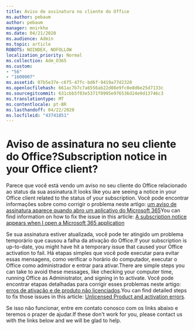 ```yaml
---
title: Aviso de assinatura no cliente do Office
ms.author: pebaum
author: pebaum
manager: mnirkhe
ms.date: 04/21/2020
ms.audience: Admin
ms.topic: article
ROBOTS: NOINDEX, NOFOLLOW
localization_priority: Normal
ms.collection: Adm_O365
ms.custom:
- "56"
- "1600007"
ms.assetid: 07b5e37e-c6f5-47fc-bd6f-9419a77d2320
ms.openlocfilehash: 661ac7b7c7a6556ab22d08e9fc0e8d6e25d7133c
ms.sourcegitcommit: 631cbb5f03e5371f0995e976536d24e9d13746c3
ms.translationtype: MT
ms.contentlocale: pt-BR
ms.lasthandoff: 04/22/2020
ms.locfileid: "43741851"
---
```

# <a name="subscription-notice-in-your-office-client"></a><span data-ttu-id="02e48-102">Aviso de assinatura no seu cliente do Office?</span><span class="sxs-lookup"><span data-stu-id="02e48-102">Subscription notice in your Office client?</span></span>

<span data-ttu-id="02e48-103">Parece que você está vendo um aviso no seu cliente do Office relacionado ao status da sua assinatura.</span><span class="sxs-lookup"><span data-stu-id="02e48-103">It looks like you are seeing a notice in your Office client related to the status of your subscription.</span></span> <span data-ttu-id="02e48-104">Você pode encontrar informações sobre como corrigir o problema neste artigo: [um aviso de assinatura aparece quando abro um aplicativo do Microsoft 365](https://support.office.com/article/A-subscription-notice-appears-when-I-open-an-Office-365-application-4cabe32c-f594-4c0e-9191-3d3ade10cceb.aspx)</span><span class="sxs-lookup"><span data-stu-id="02e48-104">You can find information on how to fix the issue in this article: [A subscription notice appears when I open a Microsoft 365 application](https://support.office.com/article/A-subscription-notice-appears-when-I-open-an-Office-365-application-4cabe32c-f594-4c0e-9191-3d3ade10cceb.aspx)</span></span>
  
<span data-ttu-id="02e48-105">Se sua assinatura estiver atualizada, você pode ter atingido um problema temporário que causou a falha da ativação do Office.</span><span class="sxs-lookup"><span data-stu-id="02e48-105">If your subscription is up-to-date, you might have hit a temporary issue that caused your Office activation to fail.</span></span> <span data-ttu-id="02e48-106">Há etapas simples que você pode executar para evitar essas mensagens, como verificar o horário do computador, executar o Office como administrador e entrar para ativar.</span><span class="sxs-lookup"><span data-stu-id="02e48-106">There are simple steps you can take to avoid these messages, like checking your computer time, running Office as Administrator, and signing in to activate.</span></span> <span data-ttu-id="02e48-107">Você pode encontrar etapas detalhadas para corrigir esses problemas neste artigo: [erros de ativação e de produto não licenciados](https://support.office.com/article/Unlicensed-Product-and-activation-errors-in-Office-0d23d3c0-c19c-4b2f-9845-5344fedc4380.aspx).</span><span class="sxs-lookup"><span data-stu-id="02e48-107">You can find detailed steps to fix those issues in this article: [Unlicensed Product and activation errors](https://support.office.com/article/Unlicensed-Product-and-activation-errors-in-Office-0d23d3c0-c19c-4b2f-9845-5344fedc4380.aspx).</span></span>
  
<span data-ttu-id="02e48-108">Se isso não funcionar, entre em contato conosco com os links abaixo e teremos o prazer de ajudar.</span><span class="sxs-lookup"><span data-stu-id="02e48-108">If these don't work for you, please contact us with the links below and we will be glad to help.</span></span>
